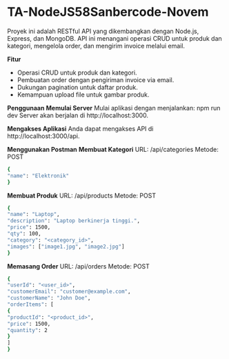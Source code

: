 
# TA-NodeJS58Sanbercode-Novem

  

Proyek ini adalah RESTful API yang dikembangkan dengan Node.js, Express, dan MongoDB. API ini menangani operasi CRUD untuk produk dan kategori, mengelola order, dan mengirim invoice melalui email.  

**Fitur**
 - Operasi CRUD untuk produk dan kategori. 
 - Pembuatan order dengan pengiriman invoice via email. 
 - Dukungan pagination untuk daftar produk. 
 - Kemampuan upload file untuk gambar produk.

**Penggunaan**
**Memulai Server**
Mulai aplikasi dengan menjalankan:
npm run dev
Server akan berjalan di http://localhost:3000.

**Mengakses Aplikasi**
Anda dapat mengakses API di http://localhost:3000/api.

**Menggunakan Postman**
**Membuat Kategori**
URL: /api/categories
Metode: POST
```sh
{
"name": "Elektronik"
}
```

**Membuat Produk**
URL: /api/products
Metode: POST
```sh
{
"name": "Laptop",
"description": "Laptop berkinerja tinggi.",
"price": 1500,
"qty": 100,
"category": "<category_id>",
"images": ["image1.jpg", "image2.jpg"]
}
```

**Memasang Order**
URL: /api/orders
Metode: POST
```sh
{
"userId": "<user_id>",
"customerEmail": "customer@example.com",
"customerName": "John Doe",
"orderItems": [
{
"productId": "<product_id>",
"price": 1500,
"quantity": 2
}
]
}
```
